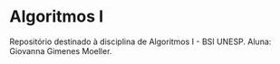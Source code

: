 # Algoritmos I
Repositório destinado à disciplina de Algoritmos I - BSI UNESP.
Aluna: Giovanna Gimenes Moeller.
